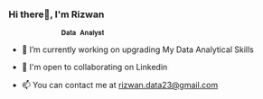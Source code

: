   ### Hi there👋, I'm Rizwan

                 𝐃𝐚𝐭𝐚 𝐀𝐧𝐚𝐥𝐲𝐬𝐭
                

- 🔭 I’m currently working on upgrading My Data Analytical Skills

- 🤝 I'm open to collaborating on Linkedin

- 📫 You can contact me at rizwan.data23@gmail.com



